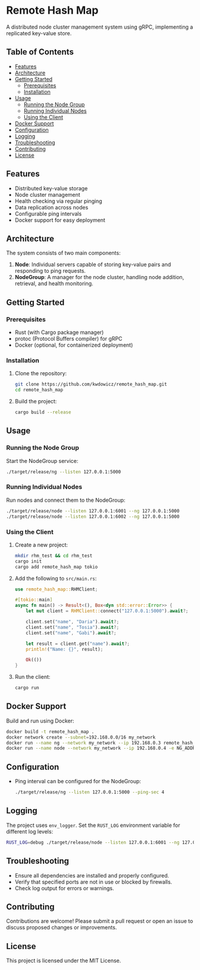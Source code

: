 # Remote Hash Map

A distributed node cluster management system using gRPC, implementing a replicated key-value store.

## Table of Contents

- [Features](#features)
- [Architecture](#architecture)
- [Getting Started](#getting-started)
  - [Prerequisites](#prerequisites)
  - [Installation](#installation)
- [Usage](#usage)
  - [Running the Node Group](#running-the-node-group)
  - [Running Individual Nodes](#running-individual-nodes)
  - [Using the Client](#using-the-client)
- [Docker Support](#docker-support)
- [Configuration](#configuration)
- [Logging](#logging)
- [Troubleshooting](#troubleshooting)
- [Contributing](#contributing)
- [License](#license)

## Features

- Distributed key-value storage
- Node cluster management
- Health checking via regular pinging
- Data replication across nodes
- Configurable ping intervals
- Docker support for easy deployment

## Architecture

The system consists of two main components:

1. **Node**: Individual servers capable of storing key-value pairs and responding to ping requests.
2. **NodeGroup**: A manager for the node cluster, handling node addition, retrieval, and health monitoring.

## Getting Started

### Prerequisites

- Rust (with Cargo package manager)
- protoc (Protocol Buffers compiler) for gRPC
- Docker (optional, for containerized deployment)

### Installation

1. Clone the repository:
   ```bash
   git clone https://github.com/kwdowicz/remote_hash_map.git
   cd remote_hash_map
   ```

2. Build the project:
   ```bash
   cargo build --release
   ```

## Usage

### Running the Node Group

Start the NodeGroup service:

```bash
./target/release/ng --listen 127.0.0.1:5000
```

### Running Individual Nodes

Run nodes and connect them to the NodeGroup:

```bash
./target/release/node --listen 127.0.0.1:6001 --ng 127.0.0.1:5000
./target/release/node --listen 127.0.0.1:6002 --ng 127.0.0.1:5000
```

### Using the Client

1. Create a new project:
   ```bash
   mkdir rhm_test && cd rhm_test
   cargo init
   cargo add remote_hash_map tokio
   ```

2. Add the following to `src/main.rs`:
   ```rust
   use remote_hash_map::RHMClient;

   #[tokio::main]
   async fn main() -> Result<(), Box<dyn std::error::Error>> {
       let mut client = RHMClient::connect("127.0.0.1:5000").await?;

       client.set("name", "Daria").await?;
       client.set("name", "Tosia").await?;
       client.set("name", "Gabi").await?;

       let result = client.get("name").await?;
       println!("Name: {}", result);

       Ok(())
   }
   ```

3. Run the client:
   ```bash
   cargo run
   ```

## Docker Support

Build and run using Docker:

```bash
docker build -t remote_hash_map .
docker network create --subnet=192.168.0.0/16 my_network
docker run --name ng --network my_network --ip 192.168.0.3 remote_hash_map ng
docker run --name node --network my_network --ip 192.168.0.4 -e NG_ADDRESS="192.168.0.3:5000" remote_hash_map node
```

## Configuration

- Ping interval can be configured for the NodeGroup:
  ```bash
  ./target/release/ng --listen 127.0.0.1:5000 --ping-sec 4
  ```

## Logging

The project uses `env_logger`. Set the `RUST_LOG` environment variable for different log levels:

```bash
RUST_LOG=debug ./target/release/node --listen 127.0.0.1:6001 --ng 127.0.0.1:5000
```

## Troubleshooting

- Ensure all dependencies are installed and properly configured.
- Verify that specified ports are not in use or blocked by firewalls.
- Check log output for errors or warnings.

## Contributing

Contributions are welcome! Please submit a pull request or open an issue to discuss proposed changes or improvements.

## License

This project is licensed under the MIT License.

